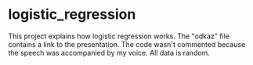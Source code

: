 # logistic_regression

This project explains how logistic regression works. The "odkaz" file contains a link to the presentation. The code wasn't commented because the speech was accompanied by my voice.
All data is random.

